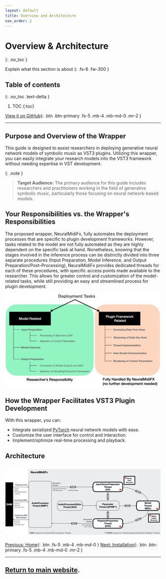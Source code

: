 ```yaml
---
layout: default
title: Overview and Architecture
nav_order: 2
---
```


# Overview & Architecture
{: .no_toc }

Explain what this section is about
{: .fs-6 .fw-300 }

## Table of contents
{: .no_toc .text-delta }

1. TOC
{:toc}

[View it on GitHub][repo]{: .btn .btn-primary .fs-5 .mb-4 .mb-md-0 .mr-2 }

--- 

## Purpose and Overview of the Wrapper

This guide is designed to assist researchers in deploying generative neural network models of symbolic music as VST3 plugins. Utilizing this wrapper, you can easily integrate your research models into the VST3 framework without needing expertise in VST development.

{: .note }
> **Target Audience:** The primary audience for this guide includes researchers and practitioners working in the field of generative symbolic music, particularly those focusing on neural network-based models.

## Your Responsibilities vs. the Wrapper's Responsibilities
The proposed wrapper, NeuralMidiFx, fully automates the deployment processes that are specific to plugin development frameworks. However, tasks related to the model are not fully automated as they are highly dependent on the specific task at hand. Nonetheless, knowing that the stages involved in the inference process can be distinctly divided into three separate procedures (Input Preparation, Model Inference, and Output Preparation/Post-Processing), NeuralMidiFx provides dedicated threads for each of these procedures, with specific access points made available to the researcher. This allows for greater control and customization of the model-related tasks, while still providing an easy and streamlined process for plugin development.

![img.png](/assets/images/responsibilities.png)

## How the Wrapper Facilitates VST3 Plugin Development

With this wrapper, you can:

- Integrate serialized [PyTorch](https://pytorch.org/cppdocs/) neural network models with ease.
- Customize the user interface for control and interaction.
- Implement/optimize real-time processing and playback.

## Architecture
![img.png](/assets/images/architecture.png)
---

[Previous: Home]({{site.baseurl}}/){: .btn .fs-5 .mb-4 .mb-md-0 }
[Next: Installation]({{site.baseurl}}/docs/3_Installation){: .btn .btn-primary .fs-5 .mb-4 .mb-md-0 .mr-2 }

--- 
[Return to main website]({{site.baseurl}}/).
---

[repo]: https://github.com/behzadhaki/NeuralMidiFXPlugin
